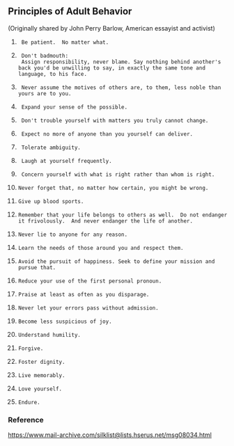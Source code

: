 ## Principles of Adult Behavior ##
(Originally shared by John Perry Barlow, American essayist and activist)

1.      Be patient.  No matter what.
2.      Don't badmouth:
        Assign responsibility, never blame. Say nothing behind another's back you'd be unwilling to say, in exactly the same tone and language, to his face.
3.      Never assume the motives of others are, to them, less noble than yours are to you.
4.      Expand your sense of the possible.
5.      Don't trouble yourself with matters you truly cannot change.
6.      Expect no more of anyone than you yourself can deliver.
7.      Tolerate ambiguity.
8.      Laugh at yourself frequently.
9.      Concern yourself with what is right rather than whom is right.
10.     Never forget that, no matter how certain, you might be wrong.
11.     Give up blood sports.
12.     Remember that your life belongs to others as well.  Do not endanger it frivolously.  And never endanger the life of another.
13.     Never lie to anyone for any reason.
14.     Learn the needs of those around you and respect them.
15.     Avoid the pursuit of happiness. Seek to define your mission and pursue that.
16.     Reduce your use of the first personal pronoun.
17.     Praise at least as often as you disparage.
18.     Never let your errors pass without admission.
19.     Become less suspicious of joy.
20.     Understand humility.
21.     Forgive.
22.     Foster dignity.
23.     Live memorably.
24.     Love yourself.
25.     Endure.

### Reference ###
https://www.mail-archive.com/silklist@lists.hserus.net/msg08034.html
